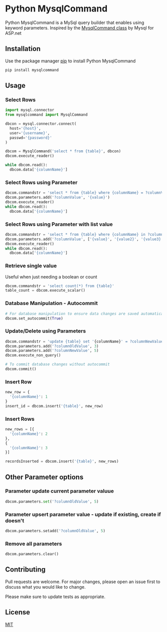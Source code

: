 # Python MysqlCommand

Python MysqlCommand is a MySql query builder that enables using keyword parameters. Inspired by the [MysqlCommand class](https://dev.mysql.com/doc/dev/connector-net/8.0/html/T_MySql_Data_MySqlClient_MySqlCommand.htm) by Mysql for ASP.net

## Installation

Use the package manager [pip](https://pip.pypa.io/en/stable/) to install Python MysqlCommand

```bash
pip install mysqlcommand
```

## Usage

### Select Rows
```python
import mysql.connector
from mysqlcommand import MysqlCommand

dbcon = mysql.connector.connect(
  host='{host}',
  user='{username}',
  passwd='{password}'
)

dbcom = MysqlCommand('select * from {table}', dbcon)
dbcom.execute_reader()

while dbcom.read():
  dbcom.data['{columnName}']
```

### Select Rows using Parameter
```python
dbcom.commandstr = 'select * from {table} where {columnName} = ?columnValue'
dbcom.parameters.add('?columnValue', '{value}')
dbcom.execute_reader()
while dbcom.read():
  dbcom.data['{columnName}']
```

### Select Rows using Parameter with list value
```python
dbcom.commandstr = 'select * from {table} where {columnName} in ?columnValue'
dbcom.parameters.add('?columnValue', ['{value}', '{value2}', '{value3}'])
dbcom.execute_reader()
while dbcom.read():
  dbcom.data['{columnName}']
```
### Retrieve single value
Useful when just needing a boolean or count
```python
dbcom.commandstr = 'select count(*) from {table}'
table_count = dbcom.execute_scalar()
```

### Database Manipulation - Autocommit
```python
# For database manipulation to ensure data changes are saved automatically
dbcom.set_autocommit(True)
```

### Update/Delete using Parameters
```python
dbcom.commandstr = 'update {table} set '{columnName}' = ?columnNewValue where '{columnName}' = ?columnOldValue';
dbcom.parameters.add('?columnOldValue', 3)
dbcom.parameters.add('?columnNewValue', 5)
dbcom.execute_non_query()

# To commit database changes without autocommit
dbcom.commit()

```

### Insert Row
```python
new_row = {
  '{columnName}': 1
}
insert_id = dbcom.insert('{table}', new_row)
```

### Insert Rows
```python
new_rows = [{
  '{columnName}': 2
},
{
  '{columnName}': 3
}]

recordsInserted = dbcom.insert('{table}', new_rows)
```

## Other Parameter options

### Parameter update current parameter valuue
```python
dbcom.parameters.set('?columnOldValue', 5)
```

### Parameter upsert parameter value - update if existing, create if doesn't
```python
dbcom.parameters.setadd('?columnOldValue', 5)
```

### Remove all parameters
```python
dbcom.parameters.clear()
```

## Contributing
Pull requests are welcome. For major changes, please open an issue first to discuss what you would like to change.

Please make sure to update tests as appropriate.

## License
[MIT](https://choosealicense.com/licenses/mit/)